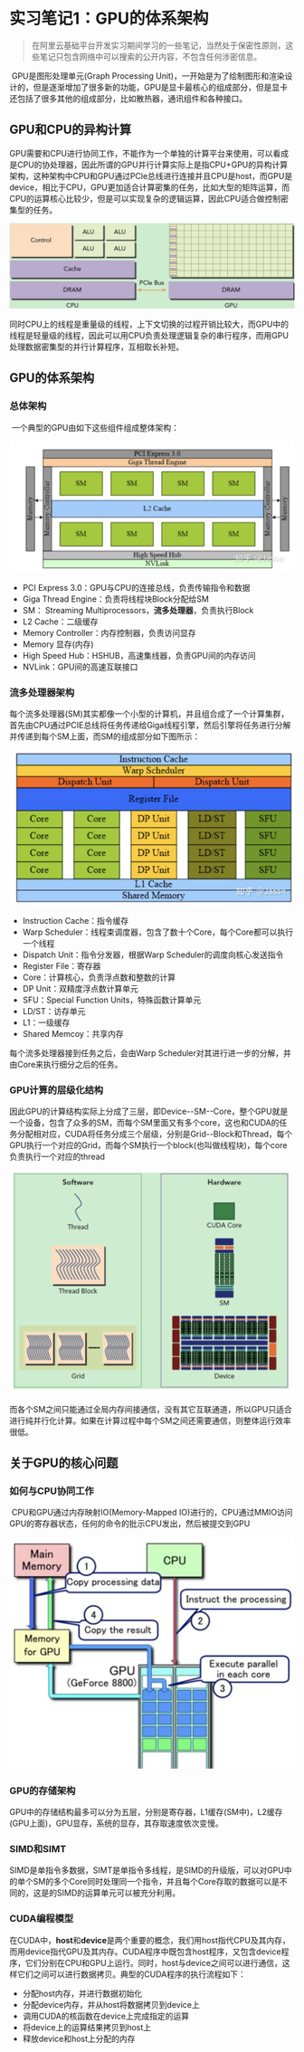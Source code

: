 # 实习笔记1：GPU的体系架构

> 在阿里云基础平台开发实习期间学习的一些笔记，当然处于保密性原则，这些笔记只包含网络中可以搜索的公开内容，不包含任何涉密信息。

​	  GPU是图形处理单元(Graph Processing Unit)，一开始是为了绘制图形和渲染设计的，但是逐渐增加了很多新的功能，GPU是显卡最核心的组成部分，但是显卡还包括了很多其他的组成部分，比如散热器，通讯组件和各种接口。

## GPU和CPU的异构计算

​	  GPU需要和CPU进行协同工作，不能作为一个单独的计算平台来使用，可以看成是CPU的协处理器，因此所谓的GPU并行计算实际上是指CPU+GPU的异构计算架构，这种架构中CPU和GPU通过PCle总线进行连接并且CPU是host，而GPU是device，相比于CPU，GPU更加适合计算密集的任务，比如大型的矩阵运算，而CPU的运算核心比较少，但是可以实现复杂的逻辑运算，因此CPU适合做控制密集型的任务。

![image-20210726132435440](static/image-20210726132435440.png)

​	  同时CPU上的线程是重量级的线程，上下文切换的过程开销比较大，而GPU中的线程是轻量级的线程，因此可以用CPU负责处理逻辑复杂的串行程序，而用GPU处理数据密集型的并行计算程序，互相取长补短。


## GPU的体系架构

### 总体架构

​	  一个典型的GPU由如下这些组件组成整体架构：

![image-20210726132609313](static/image-20210726132609313.png)

- PCI Express 3.0：GPU与CPU的连接总线，负责传输指令和数据
- Giga Thread Engine：负责将线程块Block分配给SM
- SM： Streaming Multiprocessors，**流多处理器**，负责执行Block
- L2 Cache：二级缓存
- Memory Controller：内存控制器，负责访问显存
- Memory 显存(内存)
- High Speed Hub：HSHUB，高速集线器，负责GPU间的内存访问
- NVLink：GPU间的高速互联接口

### 流多处理器架构

​	  每个流多处理器(SM)其实都像一个小型的计算机，并且组合成了一个计算集群，首先由CPU通过PCIE总线将任务传递给Giga线程引擎，然后引擎将任务进行分解并传递到每个SM上面，而SM的组成部分如下图所示：

![image-20210726140113495](static/image-20210726140113495.png)

- Instruction Cache：指令缓存
- Warp Scheduler：线程束调度器，包含了数十个Core，每个Core都可以执行一个线程
- Dispatch Unit：指令分发器，根据Warp Scheduler的调度向核心发送指令
- Register File：寄存器
- Core：计算核心，负责浮点数和整数的计算
- DP Unit：双精度浮点数计算单元
- SFU：Special Function Units，特殊函数计算单元
- LD/ST：访存单元
- L1：一级缓存
- Shared Memcoy：共享内存

每个流多处理器接到任务之后，会由Warp Scheduler对其进行进一步的分解，并由Core来执行细分之后的任务。

### GPU计算的层级化结构

​	  因此GPU的计算结构实际上分成了三层，即Device--SM--Core，整个GPU就是一个设备，包含了众多的SM，而每个SM里面又有多个core，这也和CUDA的任务分配相对应，CUDA将任务分成三个层级，分别是Grid--Block和Thread，每个GPU执行一个对应的Grid，而每个SM执行一个block(也叫做线程块)，每个core负责执行一个对应的thread

![image-20210726162227371](static/image-20210726162227371.png)

​	  而各个SM之间只能通过全局内存间接通信，没有其它互联通道，所以GPU只适合进行纯并行化计算。如果在计算过程中每个SM之间还需要通信，则整体运行效率很低。

## 关于GPU的核心问题

### 如何与CPU协同工作

​	  CPU和GPU通过内存映射IO(Memory-Mapped IO)进行的，CPU通过MMIO访问GPU的寄存器状态，任何的命令的批示CPU发出，然后被提交到GPU

![image-20210726161054700](static/image-20210726161054700.png)

### GPU的存储架构

​	  GPU中的存储结构最多可以分为五层，分别是寄存器，L1缓存(SM中)，L2缓存(GPU上面)，GPU显存，系统的显存，其存取速度依次变慢。

### SIMD和SIMT

​	  SIMD是单指令多数据，SIMT是单指令多线程，是SIMD的升级版，可以对GPU中的单个SM的多个Core同时处理同一个指令，并且每个Core存取的数据可以是不同的，这是的SIMD的运算单元可以被充分利用。

### CUDA编程模型

​	  在CUDA中，**host**和**device**是两个重要的概念，我们用host指代CPU及其内存，而用device指代GPU及其内存。CUDA程序中既包含host程序，又包含device程序，它们分别在CPU和GPU上运行。同时，host与device之间可以进行通信，这样它们之间可以进行数据拷贝。典型的CUDA程序的执行流程如下：

- 分配host内存，并进行数据初始化
- 分配device内存，并从host将数据拷贝到device上
- 调用CUDA的核函数在device上完成指定的运算
- 将device上的运算结果拷贝到host上
- 释放device和host上分配的内存